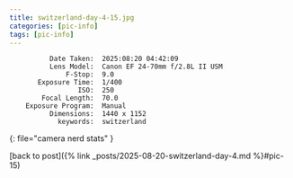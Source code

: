 ```yaml
---
title: switzerland-day-4-15.jpg
categories: [pic-info]
tags: [pic-info]
---
```


```text
          Date Taken:  2025:08:20 04:42:09
          Lens Model:  Canon EF 24-70mm f/2.8L II USM
              F-Stop:  9.0
       Exposure Time:  1/400
                 ISO:  250
        Focal Length:  70.0
    Exposure Program:  Manual
          Dimensions:  1440 x 1152
            keywords:  switzerland
```
{: file="camera nerd stats" }

[back to post]({% link _posts/2025-08-20-switzerland-day-4.md %}#pic-15)